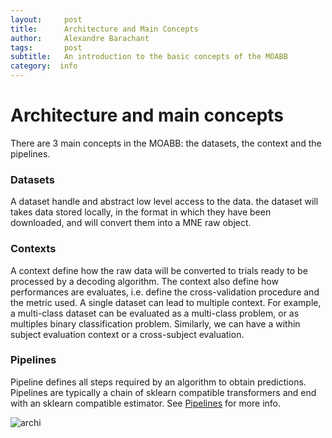 ```yaml
---
layout:     post
title:      Architecture and Main Concepts
author:     Alexandre Barachant
tags: 		post
subtitle:  	An introduction to the basic concepts of the MOABB
category:  info
---
```

<!-- Start Writing Below in Markdown -->

# Architecture and main concepts

There are 3 main concepts in the MOABB: the datasets, the context and the pipelines.

### Datasets

A dataset handle and abstract low level access to the data. the dataset will takes data stored locally, in the format in which they have been downloaded, and will convert them into a MNE raw object.

### Contexts

A context define how the raw data will be converted to trials ready to be processed by a decoding algorithm. The context also define how performances are evaluates, i.e. define the cross-validation procedure and the metric used.
A single dataset can lead to multiple context. For example, a multi-class dataset can be evaluated as a multi-class problem, or as multiples binary classification problem. Similarly, we can have a within subject evaluation context or a cross-subject evaluation.

### Pipelines

Pipeline defines all steps required by an algorithm to obtain predictions. Pipelines are typically a chain of sklearn compatible transformers and end with an sklearn compatible estimator.
See [Pipelines](http://scikit-learn.org/stable/modules/generated/sklearn.pipeline.Pipeline.html) for more info.

![archi](../../../../../img/architecture.png)
